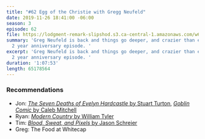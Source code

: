 ```yaml
---
title: "#62 Egg of the Christie with Gregg Neufeld"
date: 2019-11-26 18:41:00 -06:00
season: 3
episode: 62
file: https://lodgment-remark-slipshod.s3.ca-central-1.amazonaws.com/w62.mp3
summary: 'Greg Neufeld is back and things go deeper, and crazier than ever in this
  2 year anniversary episode. '
excerpt: 'Greg Neufeld is back and things go deeper, and crazier than ever in this
  2 year anniversary episode. '
duration: '1:07:53'
length: 65178564
---
```


### Recommendations
- Jon: [*The Seven Deaths of Evelyn Hardcastle* by Stuart Turton](https://www.goodreads.com/book/show/36337550-the-7-deaths-of-evelyn-hardcastle), [*Goblin Comic* by Caleb Mitchell](https://twitter.com/i/moments/1196438034222342144)
- Ryan: [*Modern Country* by William Tyler](https://open.spotify.com/album/0AlKGJjZriUhapXB3hyW6h?si=OGU154zuQeeFIJ6boRu4WQ)
- Tim: [*Blood, Sweat, and Pixels* by Jason Schreier](https://www.amazon.ca/Blood-Sweat-Pixels-Triumphant-Turbulent-ebook/dp/B01NAKSWW1)
- Greg: The Food at Whitecap
